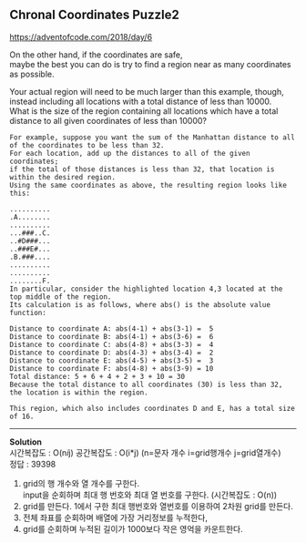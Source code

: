 ## Chronal Coordinates Puzzle2

https://adventofcode.com/2018/day/6

On the other hand, if the coordinates are safe,  
maybe the best you can do is try to find a region near as many coordinates as possible.

Your actual region will need to be much larger than this example, though,   
instead including all locations with a total distance of less than 10000.  
What is the size of the region containing all locations which have a total distance to all given coordinates of less than 10000?


```
For example, suppose you want the sum of the Manhattan distance to all of the coordinates to be less than 32. 
For each location, add up the distances to all of the given coordinates; 
if the total of those distances is less than 32, that location is within the desired region. 
Using the same coordinates as above, the resulting region looks like this:

..........
.A........
..........
...###..C.
..#D###...
..###E#...
.B.###....
..........
..........
........F.
In particular, consider the highlighted location 4,3 located at the top middle of the region. 
Its calculation is as follows, where abs() is the absolute value function:

Distance to coordinate A: abs(4-1) + abs(3-1) =  5
Distance to coordinate B: abs(4-1) + abs(3-6) =  6
Distance to coordinate C: abs(4-8) + abs(3-3) =  4
Distance to coordinate D: abs(4-3) + abs(3-4) =  2
Distance to coordinate E: abs(4-5) + abs(3-5) =  3
Distance to coordinate F: abs(4-8) + abs(3-9) = 10
Total distance: 5 + 6 + 4 + 2 + 3 + 10 = 30
Because the total distance to all coordinates (30) is less than 32, the location is within the region.

This region, which also includes coordinates D and E, has a total size of 16.
```

---------------------------

**Solution**  
시간복잡도 : O(n*i*j) 공간복잡도 : O(i*j) (n=문자 개수 i=grid행개수 j=grid열개수)   
정답 : 39398  
1. grid의 행 개수와 열 개수를 구한다.  
input을 순회하며 최대 행 번호와 최대 열 번호를 구한다. (시간복잡도 : O(n))
2. grid를 만든다.
1에서 구한 최대 행번호와 열번호를 이용하여 2차원 grid를 만든다.
3. 전체 좌표를 순회하며 배열에 가장 거리정보를 누적한다,
4. grid를 순회하며 누적된 길이가 1000보다 작은 영억을 카운트한다.
 
